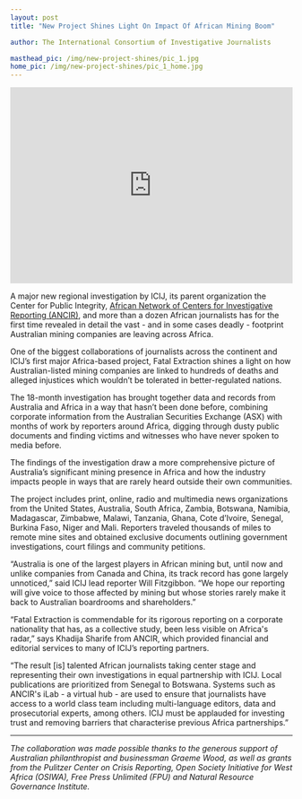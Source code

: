 ```yaml
---
layout: post
title: "New Project Shines Light On Impact Of African Mining Boom"

author: The International Consortium of Investigative Journalists

masthead_pic: /img/new-project-shines/pic_1.jpg
home_pic: /img/new-project-shines/pic_1_home.jpg
---
```


<iframe src="http://projects.icij.org/fatalextraction/preview/" style="height:350px; width:100%" frameborder="0" scrolling="no"></iframe>

A major new regional investigation by ICIJ, its parent organization the Center for Public Integrity, [African Network of Centers for Investigative Reporting (ANCIR)](http://investigativecenters.org), and more than a dozen African journalists has for the first time revealed in detail the vast - and in some cases deadly - footprint Australian mining companies are leaving across Africa. 

One of the biggest collaborations of journalists across the continent and ICIJ’s first major Africa-based project, Fatal Extraction shines a light on how Australian-listed mining companies are linked to hundreds of deaths and alleged injustices which wouldn’t be tolerated in better-regulated nations. 

The 18-month investigation has brought together data and records from Australia and Africa in a way that hasn’t been done before, combining corporate information from the Australian Securities Exchange (ASX) with months of work by reporters around Africa, digging through dusty public documents and finding victims and witnesses who have never spoken to media before. 

The findings of the investigation draw a more comprehensive picture of Australia’s significant mining presence in Africa and how the industry impacts people in ways that are rarely heard outside their own communities.

The project includes print, online, radio and multimedia news organizations from the United States, Australia, South Africa, Zambia, Botswana, Namibia, Madagascar, Zimbabwe, Malawi, Tanzania, Ghana, Cote d’Ivoire, Senegal, Burkina Faso, Niger and Mali. Reporters traveled thousands of miles to remote mine sites and obtained exclusive documents outlining government investigations, court filings and community petitions.

“Australia is one of the largest players in African mining but, until now and unlike companies from Canada and China, its track record has gone largely unnoticed,” said ICIJ lead reporter Will Fitzgibbon. “We hope our reporting will give voice to those affected by mining but whose stories rarely make it back to Australian boardrooms and shareholders.”

“Fatal Extraction is commendable for its rigorous reporting on a corporate nationality that has, as a collective study, been less visible on Africa's radar,” says Khadija Sharife from ANCIR, which provided financial and editorial services to many of ICIJ’s reporting partners.

“The result [is] talented African journalists taking center stage and representing their own investigations in equal partnership with ICIJ. Local publications are prioritized from Senegal to Botswana. Systems such as ANCIR's iLab - a virtual hub - are used to ensure that journalists have access to a world class team including multi-language editors, data and prosecutorial experts, among others. ICIJ must be applauded for investing trust and removing barriers that characterise previous Africa partnerships.”

<hr/>

*The collaboration was made possible thanks to the generous support of Australian philanthropist and businessman Graeme Wood, as well as grants from the Pulitzer Center on Crisis Reporting, Open Society Initiative for West Africa (OSIWA), Free Press Unlimited (FPU) and Natural Resource Governance Institute.*

